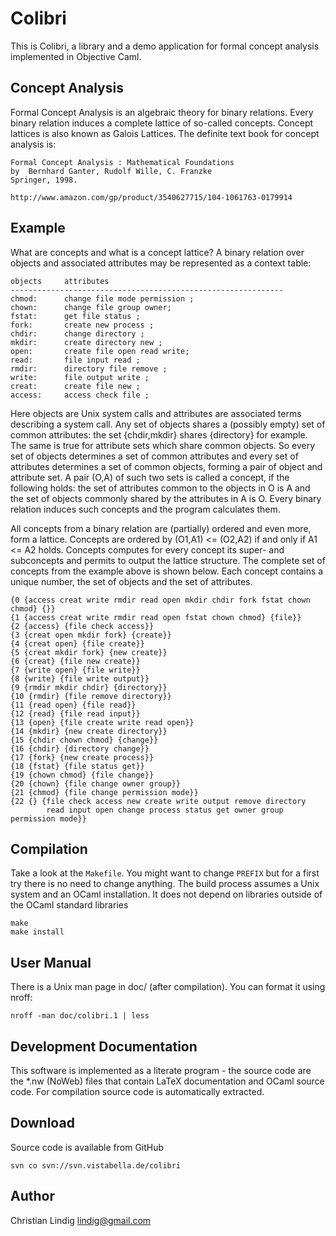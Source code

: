 
# Colibri

This is Colibri, a library and a demo application for formal concept
analysis implemented in Objective Caml.

## Concept Analysis

Formal Concept Analysis is an algebraic theory for binary relations.
Every binary relation induces a complete lattice of so-called concepts.
Concept lattices is also known as Galois Lattices. The definite text
book for concept analysis is:

    Formal Concept Analysis : Mathematical Foundations
    by  Bernhard Ganter, Rudolf Wille, C. Franzke
    Springer, 1998.

    http://www.amazon.com/gp/product/3540627715/104-1061763-0179914

## Example

What are concepts and what is a concept lattice? A binary relation
over objects and associated attributes may be represented
as a context table:

    objects		attributes
    -------------------------------------------------------------
    chmod:		change file mode permission ;
    chown:		change file group owner;
    fstat:		get file status ;
    fork:		create new process ;
    chdir:		change directory ;
    mkdir:		create directory new ;
    open:		create file open read write;
    read:		file input read ;
    rmdir:		directory file remove ;
    write:		file output write ;
    creat:		create file new ;
    access:		access check file ;

Here objects are Unix system calls and attributes are associated terms
describing a system call. Any set of objects shares a (possibly empty)
set of common attributes: the set {chdir,mkdir} shares {directory} for
example. The same is true for attribute sets which share common
objects. So every set of objects determines a set of common attributes
and every set of attributes determines a set of common objects,
forming a pair of object and attribute set. A pair (O,A) of such two
sets is called a concept, if the following holds: the set of
attributes common to the objects in O is A and the set of objects
commonly shared by the attributes in A is O. Every binary relation
induces such concepts and the program calculates them.

All concepts from a binary relation are (partially) ordered and even
more, form a lattice. Concepts are ordered by (O1,A1) <= (O2,A2) if and
only if A1 <= A2 holds. Concepts computes for every concept its super-
and subconcepts and permits to output the lattice structure. The
complete set of concepts from the example above is shown below. Each
concept contains a unique number, the set of objects and the set of
attributes.

    {0 {access creat write rmdir read open mkdir chdir fork fstat chown chmod} {}}
    {1 {access creat write rmdir read open fstat chown chmod} {file}}
    {2 {access} {file check access}}
    {3 {creat open mkdir fork} {create}}
    {4 {creat open} {file create}}
    {5 {creat mkdir fork} {new create}}
    {6 {creat} {file new create}}
    {7 {write open} {file write}}
    {8 {write} {file write output}}
    {9 {rmdir mkdir chdir} {directory}}
    {10 {rmdir} {file remove directory}}
    {11 {read open} {file read}}
    {12 {read} {file read input}}
    {13 {open} {file create write read open}}
    {14 {mkdir} {new create directory}}
    {15 {chdir chown chmod} {change}}
    {16 {chdir} {directory change}}
    {17 {fork} {new create process}}
    {18 {fstat} {file status get}}
    {19 {chown chmod} {file change}}
    {20 {chown} {file change owner group}}
    {21 {chmod} {file change permission mode}}
    {22 {} {file check access new create write output remove directory
            read input open change process status get owner group permission mode}}

## Compilation

Take a look at the `Makefile`. You might want to change `PREFIX` but for a
first try there is no need to change anything. The build process assumes a
Unix system and an OCaml installation. It does not depend on libraries
outside of the OCaml standard libraries
    
    make
    make install

## User Manual

There is a Unix man page in doc/ (after compilation). You can format it
using nroff:

    nroff -man doc/colibri.1 | less

## Development Documentation

This software is implemented as a literate program - the source code are
the *.nw (NoWeb) files that contain LaTeX documentation and OCaml source
code. For compilation source code is automatically extracted.

##  Download

Source code is available from GitHub

    svn co svn://svn.vistabella.de/colibri

## Author 

Christian Lindig
lindig@gmail.com


